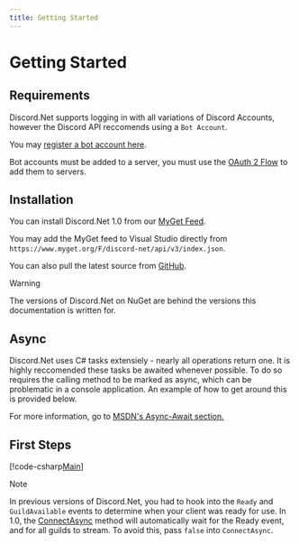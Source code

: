 ```yaml
---
title: Getting Started
---
```


# Getting Started

## Requirements

Discord.Net supports logging in with all variations of Discord Accounts, however the Discord API reccomends using a `Bot Account`.

You may [register a bot account here](https://discordapp.com/developers/applications/me).

Bot accounts must be added to a server, you must use the [OAuth 2 Flow](https://discordapp.com/developers/docs/topics/oauth2#adding-bots-to-guilds) to add them to servers.

## Installation

You can install Discord.Net 1.0 from our [MyGet Feed](https://www.myget.org/feed/Packages/discord-net).

You may add the MyGet feed to Visual Studio directly from `https://www.myget.org/F/discord-net/api/v3/index.json`.

You can also pull the latest source from [GitHub](https://github.com/RogueException/Discord.Net).

>[!WARNING]
>The versions of Discord.Net on NuGet are behind the versions this documentation is written for.

## Async

Discord.Net uses C# tasks extensiely - nearly all operations return one. It is highly reccomended these tasks be awaited whenever possible. To do so requires the calling method to be marked as async, which can be problematic in a console application. An example of how to get around this is provided below.

For more information, go to [MSDN's Async-Await section.](https://msdn.microsoft.com/en-us/library/hh191443.aspx)

## First Steps

[!code-csharp[Main](samples/first-steps.cs)]

>[!NOTE]
>In previous versions of Discord.Net, you had to hook into the `Ready` and `GuildAvailable` events to determine when your client was ready for use. 
>In 1.0, the [ConnectAsync](xref:Discord.DiscordSocketClient#ConnectAsync) method will automatically wait for the Ready event, and for all guilds to stream. To avoid this, pass `false` into `ConnectAsync`. 